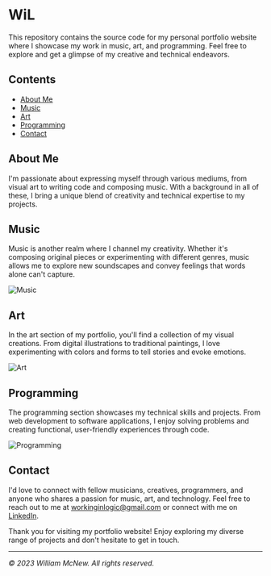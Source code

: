 # WiL

This repository contains the source code for my personal portfolio website where I showcase my work in music, art, and programming. Feel free to explore and get a glimpse of my creative and technical endeavors.

## Contents

- [About Me](#about-me)
- [Music](#music)
- [Art](#art)
- [Programming](#programming)
- [Contact](#contact)

## About Me

I'm passionate about expressing myself through various mediums, from visual art to writing code and composing music. With a background in all of these, I bring a unique blend of creativity and technical expertise to my projects.

## Music

Music is another realm where I channel my creativity. Whether it's composing original pieces or experimenting with different genres, music allows me to explore new soundscapes and convey feelings that words alone can't capture.

![Music](music-screenshot.jpg)

## Art

In the art section of my portfolio, you'll find a collection of my visual creations. From digital illustrations to traditional paintings, I love experimenting with colors and forms to tell stories and evoke emotions.

![Art](art-screenshot.jpg)

## Programming

The programming section showcases my technical skills and projects. From web development to software applications, I enjoy solving problems and creating functional, user-friendly experiences through code.

![Programming](programming-screenshot.jpg)

## Contact

I'd love to connect with fellow musicians, creatives, programmers, and anyone who shares a passion for music, art, and technology. Feel free to reach out to me at [workinginlogic@gmail.com](mailto:workinginlogic@gmail.com) or connect with me on [LinkedIn](https://www.linkedin.com/in/).

Thank you for visiting my portfolio website! Enjoy exploring my diverse range of projects and don't hesitate to get in touch.

---
*© 2023 William McNew. All rights reserved.*

